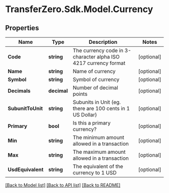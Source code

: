 
# TransferZero.Sdk.Model.Currency

## Properties

Name | Type | Description | Notes
------------ | ------------- | ------------- | -------------
**Code** | **string** | The currency code in 3-character alpha ISO 4217 currency format | [optional] 
**Name** | **string** | Name of currency | [optional] 
**Symbol** | **string** | Symbol of currency | [optional] 
**Decimals** | **decimal** | Number of decimal points | [optional] 
**SubunitToUnit** | **string** | Subunits in Unit (eg. there are 100 cents in 1 US Dollar) | [optional] 
**Primary** | **bool** | Is this a primary currency? | [optional] 
**Min** | **string** | The minimum amount allowed in a transaction | [optional] 
**Max** | **string** | The maximum amount allowed in a transaction | [optional] 
**UsdEquivalent** | **string** | The equivalent of the currency to 1 USD | [optional] 

[[Back to Model list]](../README.md#documentation-for-models)
[[Back to API list]](../README.md#documentation-for-api-endpoints)
[[Back to README]](../README.md)

